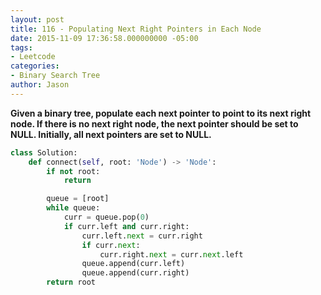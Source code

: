 ```yaml
---
layout: post
title: 116 - Populating Next Right Pointers in Each Node
date: 2015-11-09 17:36:58.000000000 -05:00
tags:
- Leetcode
categories:
- Binary Search Tree
author: Jason
---
```

**Given a binary tree, populate each next pointer to point to its next right node. If there is no next right node, the next pointer should be set to NULL. Initially, all next pointers are set to NULL.**

``` python
class Solution:
    def connect(self, root: 'Node') -> 'Node':
        if not root:
            return

        queue = [root]
        while queue:
            curr = queue.pop(0)
            if curr.left and curr.right:
                curr.left.next = curr.right
                if curr.next:
                    curr.right.next = curr.next.left
                queue.append(curr.left)
                queue.append(curr.right)
        return root
```
